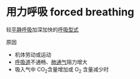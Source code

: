 # 用力呼吸 forced breathing

较[平静呼吸](平静呼吸.md)加深加快的[呼吸型式](呼吸型式.md)

原因
- 机体劳动或运动
- [呼吸道](呼吸道.md)不通畅、[肺通气](肺通气.md)阻力增大
- 吸入气中 CO<sub>2</sub>含量增加或 O<sub>2</sub> 含量减少时


